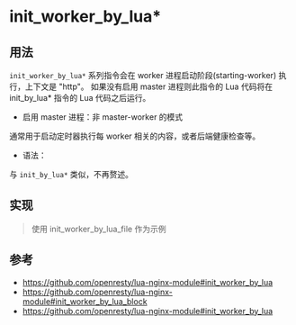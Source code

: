 # init_worker_by_lua*

## 用法

`init_worker_by_lua*` 系列指令会在 worker 进程启动阶段(starting-worker) 执行，上下文是 "http"。
如果没有启用 master 进程则此指令的 Lua 代码将在 init_by_lua* 指令的 Lua 代码之后运行。
- 启用 master 进程：非 master-worker 的模式

通常用于启动定时器执行每 worker 相关的内容，或者后端健康检查等。

- 语法：

与 `init_by_lua*` 类似，不再赘述。

## 实现

> 使用 init_worker_by_lua_file 作为示例


## 参考

- https://github.com/openresty/lua-nginx-module#init_worker_by_lua
- https://github.com/openresty/lua-nginx-module#init_worker_by_lua_block
- https://github.com/openresty/lua-nginx-module#init_worker_by_lua
